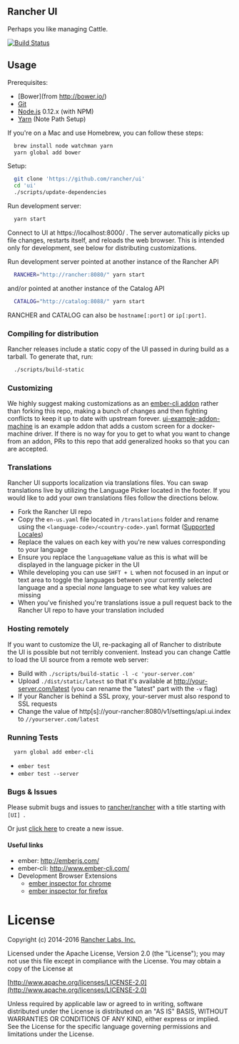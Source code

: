 Rancher UI
--------

Perhaps you like managing Cattle.

[![Build Status](https://drone.rancher.io/api/badges/rancher/ui/status.svg)](https://drone.rancher.io/rancher/ui)

## Usage

Prerequisites:
* [Bower](from http://bower.io/)
* [Git](http://git-scm.com/)
* [Node.js](http://nodejs.org/) 0.12.x (with NPM)
* [Yarn](https://yarnpkg.com/en/docs/install) (Note Path Setup)

If you're on a Mac and use Homebrew, you can follow these steps:
```bash
  brew install node watchman yarn
  yarn global add bower
```

Setup:
```bash
  git clone 'https://github.com/rancher/ui'
  cd 'ui'
  ./scripts/update-dependencies
```

Run development server:
```bash
  yarn start
```

Connect to UI at https://localhost:8000/ .  The server automatically picks up file changes, restarts itself, and reloads the web browser.  This is intended only for development, see below for distributing customizations.

Run development server pointed at another instance of the Rancher API
```bash
  RANCHER="http://rancher:8080/" yarn start
```

and/or pointed at another instance of the Catalog API
```bash
  CATALOG="http://catalog:8088/" yarn start
```

RANCHER and CATALOG can also be `hostname[:port]` or `ip[:port]`.

### Compiling for distribution

Rancher releases include a static copy of the UI passed in during build as a tarball.  To generate that, run:
```bash
  ./scripts/build-static
```

### Customizing

We highly suggest making customizations as an [ember-cli addon](http://ember-cli.com/extending/#developing-addons-and-blueprints) rather than forking this repo, making a bunch of changes and then fighting conflicts to keep it up to date with upstream forever.  [ui-example-addon-machine](https://github.com/rancher/ui-example-addon-machine) is an example addon that adds a custom screen for a docker-machine driver.  If there is no way for you to get to what you want to change from an addon, PRs to this repo that add generalized hooks so that you can are accepted.

### Translations
Rancher UI supports localization via translations files. You can swap translations live by utilizing the Language Picker located in the footer. If you would like to add your own translations files follow the directions below.

- Fork the Rancher UI repo
- Copy the ```en-us.yaml``` file located in ```/translations``` folder and rename using the ```<language-code>/<country-code>.yaml``` format ([Supported Locales](https://github.com/andyearnshaw/Intl.js/tree/master/locale-data/jsonp))
- Replace the values on each key with you're new values corresponding to your language
- Ensure you replace the ```languageName``` value as this is what will be displayed in the language picker in the UI
- While developing you can use ```SHFT + L``` when not focused in an input or text area to toggle the languages between your currently selected language and a special *none* language to see what key values are missing
- When you've finished you're translations issue a pull request back to the Rancher UI repo to have your translation included

### Hosting remotely

If you want to customize the UI, re-packaging all of Rancher to distribute the UI is possible but not terribly convenient. Instead you can change Cattle to load the UI source from a remote web server:

- Build with `./scripts/build-static -l -c 'your-server.com'`
- Upload `./dist/static/latest` so that it's available at http://your-server.com/latest (you can rename the "latest" part with the `-v` flag)
- If your Rancher is behind a SSL proxy, your-server must also respond to SSL requests
- Change the value of http[s]://your-rancher:8080/v1/settings/api.ui.index to `//yourserver.com/latest`

### Running Tests

```bash
  yarn global add ember-cli
```

* `ember test`
* `ember test --server`

### Bugs & Issues
Please submit bugs and issues to [rancher/rancher](//github.com/rancher/rancher/issues) with a title starting with `[UI] `.

Or just [click here](//github.com/rancher/rancher/issues/new?title=%5BUI%5D%20) to create a new issue.


#### Useful links

* ember: http://emberjs.com/
* ember-cli: http://www.ember-cli.com/
* Development Browser Extensions
  * [ember inspector for chrome](https://chrome.google.com/webstore/detail/ember-inspector/bmdblncegkenkacieihfhpjfppoconhi)
  * [ember inspector for firefox](https://addons.mozilla.org/en-US/firefox/addon/ember-inspector/)

License
=======
Copyright (c) 2014-2016 [Rancher Labs, Inc.](http://rancher.com)

Licensed under the Apache License, Version 2.0 (the "License");
you may not use this file except in compliance with the License.
You may obtain a copy of the License at

[http://www.apache.org/licenses/LICENSE-2.0](http://www.apache.org/licenses/LICENSE-2.0)

Unless required by applicable law or agreed to in writing, software
distributed under the License is distributed on an "AS IS" BASIS,
WITHOUT WARRANTIES OR CONDITIONS OF ANY KIND, either express or implied.
See the License for the specific language governing permissions and
limitations under the License.
